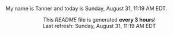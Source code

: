 My name is Tanner and today is Sunday, August 31, 11:19 AM EDT.

<p align="center">This <i>README</i> file is generated <b>every 3 hours</b>!</br>Last refresh: Sunday, August 31, 11:19 AM EDT<br /></p>
